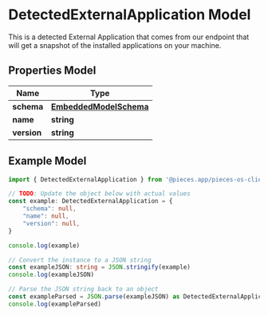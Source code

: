 
# DetectedExternalApplication Model

This is a detected External Application that comes from our endpoint that will get a snapshot of the installed applications on your machine.

## Properties Model

Name | Type
------------ | -------------
**schema** | [**EmbeddedModelSchema**](EmbeddedModelSchema)
**name** | **string**
**version** | **string**

## Example Model

```typescript
import { DetectedExternalApplication } from '@pieces.app/pieces-os-client'

// TODO: Update the object below with actual values
const example: DetectedExternalApplication = {
    "schema": null,
    "name": null,
    "version": null,
}

console.log(example)

// Convert the instance to a JSON string
const exampleJSON: string = JSON.stringify(example)
console.log(exampleJSON)

// Parse the JSON string back to an object
const exampleParsed = JSON.parse(exampleJSON) as DetectedExternalApplication
console.log(exampleParsed)
```


